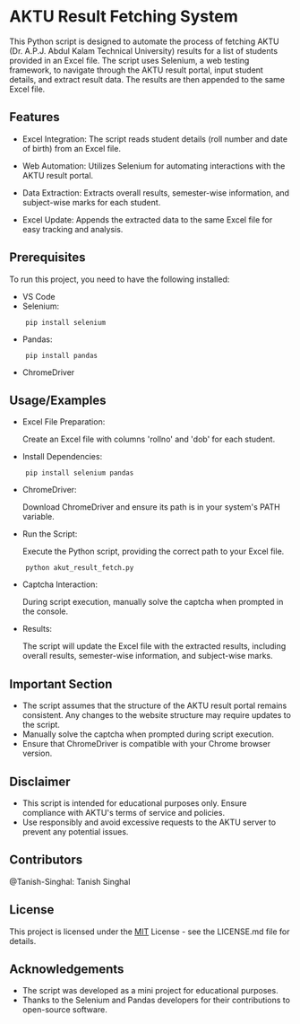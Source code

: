 
# AKTU Result Fetching System

This Python script is designed to automate the process of fetching AKTU (Dr. A.P.J. Abdul Kalam Technical University) results for a list of students provided in an Excel file. The script uses Selenium, a web testing framework, to navigate through the AKTU result portal, input student details, and extract result data. The results are then appended to the same Excel file.
## Features

- Excel Integration: The script reads student details (roll number and date of birth) from an Excel file.

- Web Automation: Utilizes Selenium for automating interactions with the AKTU result portal.

- Data Extraction: Extracts overall results, semester-wise information, and subject-wise marks for each student.

- Excel Update: Appends the extracted data to the same Excel file for easy tracking and analysis.


## Prerequisites

To run this project, you need to have the following installed:

- VS Code
- Selenium: 
```
    pip install selenium
```
- Pandas: 
```
    pip install pandas
```
- ChromeDriver
## Usage/Examples

- Excel File Preparation:

    Create an Excel file with columns 'rollno' and 'dob' for each student.

- Install Dependencies:

```
    pip install selenium pandas
```
- ChromeDriver:

    Download ChromeDriver and ensure its path is in your system's PATH variable.
- Run the Script:

    Execute the Python script, providing the correct path to your Excel file.
```
    python akut_result_fetch.py
```
- Captcha Interaction:

    During script execution, manually solve the captcha when prompted in the console.
- Results:

    The script will update the Excel file with the extracted results, including overall results, semester-wise information, and subject-wise marks.

## Important Section

- The script assumes that the structure of the AKTU result portal remains consistent. Any changes to the website structure may require updates to the script.
- Manually solve the captcha when prompted during script execution.
- Ensure that ChromeDriver is compatible with your Chrome browser version.
## Disclaimer

- This script is intended for educational purposes only. Ensure compliance with AKTU's terms of service and policies.
- Use responsibly and avoid excessive requests to the AKTU server to prevent any potential issues.
## Contributors

@Tanish-Singhal: Tanish Singhal
## License

This project is licensed under the [MIT](https://choosealicense.com/licenses/mit/) License - see the LICENSE.md file for details.


## Acknowledgements

- The script was developed as a mini project for educational purposes.
- Thanks to the Selenium and Pandas developers for their contributions to open-source software.
